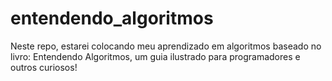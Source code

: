 # entendendo_algoritmos
Neste repo, estarei colocando meu aprendizado em algoritmos baseado no livro: Entendendo Algoritmos, um guia ilustrado para programadores e outros curiosos!
